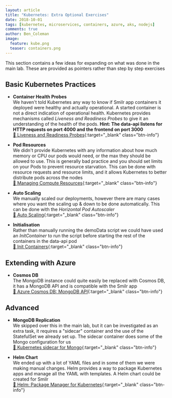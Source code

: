 ```yaml
---
layout: article
title: "Kubernetes: Extra Optional Exercises"
date: 2018-10-01
tags: [kubernetes, microservices, containers, azure, aks, nodejs]
comments: true
author: Ben_Coleman
image:
  feature: kube.png
  teaser: containers.png
---
```

This section contains a few ideas for expanding on what was done in the main lab. These are provided as pointers rather than step by step exercises

## Basic Kubernetes Practices
- **Container Health Probes**  
We haven't told Kubernetes any way to know if Smilr app containers it deployed were healthy and actually operational. A started container is not a direct indication of operational health. Kubernetes provides mechanisms called *Liveness and Readiness Probes* to give it an understanding of the health of the pods. **Hint: The data-api listens for HTTP requests on port 4000 and the frontend on port 3000**  
[📘 Liveness and Readiness Probes](https://kubernetes.io/docs/tasks/configure-pod-container/configure-liveness-readiness-probes/#define-a-liveness-http-request){:target="_blank" class="btn-info"}

- **Pod Resources**  
We didn't provide Kubernetes with any information about how much memory or CPU our pods would need, or the max they should be allowed to use. This is generally bad practice and you should set limits on your Pods to prevent resource starvation. This can be done with resource requests and resource limits, and it allows Kubernetes to better distribute pods across the nodes  
[📘 Managing Compute Resources](https://kubernetes.io/docs/concepts/configuration/manage-compute-resources-container/){:target="_blank" class="btn-info"}

- **Auto Scaling**  
We manually scaled our deployments, however there are many cases where you want the scaling up & down to be done automatically. This can be done with the *Horizontal Pod Autoscaler*  
[📘 Auto Scaling](https://kubernetes.io/docs/tasks/run-application/horizontal-pod-autoscale/){:target="_blank" class="btn-info"}

- **Initialisation**  
Rather than manually running the demoData script we could have used an *InitContainer* to run the script before starting the rest of the containers in the data-api pod   
[📘 Init Containers](https://kubernetes.io/docs/concepts/workloads/pods/init-containers/){:target="_blank" class="btn-info"}


## Extending with Azure
- **Cosmos DB**  
The MongoDB instance could quite easily be replaced with Cosmos DB, it has a MongoDB API and is compatible with the Smilr app   
[📘 Azure Cosmos DB: MongoDB API](https://docs.microsoft.com/en-us/azure/cosmos-db/mongodb-introduction){:target="_blank" class="btn-info"}


## Advanced
- **MongoDB Replication**  
We skipped over this in the main lab, but it can be investigated as an extra task, it requires a "sidecar" container and the use of the StatefulSet we already set up. The sidecar container does some of the Mongo configuration for us  
[📘 Kubernetes sidecar for Mongo](https://github.com/cvallance/mongo-k8s-sidecar){:target="_blank" class="btn-info"}

- **Helm Chart**  
We ended up with a lot of YAML files and in some of them we were making manual changes. Helm provides a way to package Kubernetes apps and manage all the YAML with templates. A Helm chart could be created for Smilr  
[📘 Helm: Package Manager for Kubernetes](https://docs.helm.sh/){:target="_blank" class="btn-info"}
